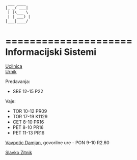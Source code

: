 
	 ___ ____  
	|_ _/ ___| 
	 | |\___ \ 
	 | | ___) |
	|___|____/ 
           
=====================
Informacijski Sistemi
=====================

[Ucilnica](https://ucilnica1011.fri.uni-lj.si/course/category.php?id=36)  
[Urnik](https://urnik.fri.uni-lj.si/timetable/2014_2015_zimski/allocations?subject=63714)

Predavanja:

- SRE 12-15 P22

Vaje:

- TOR 10-12 PR09
- TOR 17-19 K1129
- CET 8-10 PR16
- PET 8-10 PR16
- PET 11-13 PR16

[Vavpotic Damjan](http://www.fri.uni-lj.si/si/damjan-vavpotic/),
 govorilne ure - PON 9-10 R2.60  

[Slavko Zitnik](http://www.fri.uni-lj.si/si/slavko-zitnik/)



